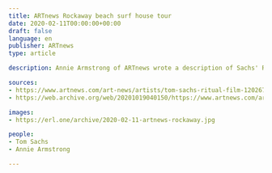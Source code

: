 ```yaml
---
title: ARTnews Rockaway beach surf house tour
date: 2020-02-11T00:00:00+00:00
draft: false
language: en
publisher: ARTnews
type: article

description: Annie Armstrong of ARTnews wrote a description of Sachs' Rockaway beach surf house.

sources:
- https://www.artnews.com/art-news/artists/tom-sachs-ritual-film-1202677568/
- https://web.archive.org/web/20201019040150/https://www.artnews.com/art-news/artists/tom-sachs-ritual-film-1202677568/

images:
- https://erl.one/archive/2020-02-11-artnews-rockaway.jpg

people:
- Tom Sachs
- Annie Armstrong

---
```

